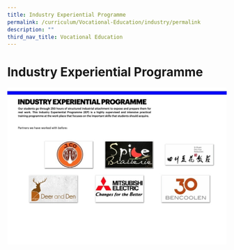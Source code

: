 ```yaml
---
title: Industry Experiential Programme
permalink: /curriculum/Vocational-Education/industry/permalink
description: ""
third_nav_title: Vocational Education
---
```

Industry Experiential Programme 
===========================

![](/images/Industry%20Experiential.jpeg)